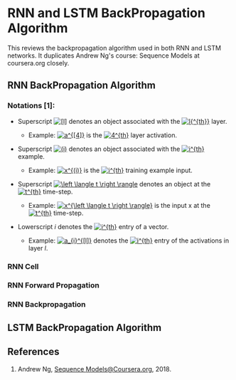 
# RNN and LSTM BackPropagation Algorithm

This reviews the backpropagation algorithm used in both RNN and LSTM networks. It duplicates Andrew Ng's course: Sequence Models at coursera.org closely.

## RNN BackPropagation Algorithm

### Notations [1]:
- Superscript <a href="https://www.codecogs.com/eqnedit.php?latex=[l]" target="_blank"><img src="https://latex.codecogs.com/gif.latex?[l]" title="[l]" /></a> denotes an object associated with the <a href="https://www.codecogs.com/eqnedit.php?latex=l{^{th}}" target="_blank"><img src="https://latex.codecogs.com/gif.latex?l{^{th}}" title="l{^{th}}" /></a> layer. 
    - Example: <a href="https://www.codecogs.com/eqnedit.php?latex=\inline&space;a^{[4]}" target="_blank"><img src="https://latex.codecogs.com/gif.latex?\inline&space;a^{[4]}" title="a^{[4]}" /></a> is the <a href="https://www.codecogs.com/eqnedit.php?latex=\inline&space;4^{th}" target="_blank"><img src="https://latex.codecogs.com/gif.latex?\inline&space;4^{th}" title="4^{th}" /></a> layer activation. 

- Superscript <a href="https://www.codecogs.com/eqnedit.php?latex=\inline&space;(i)" target="_blank"><img src="https://latex.codecogs.com/gif.latex?\inline&space;(i)" title="(i)" /></a> denotes an object associated with the <a href="https://www.codecogs.com/eqnedit.php?latex=\inline&space;i^{th}" target="_blank"><img src="https://latex.codecogs.com/gif.latex?\inline&space;i^{th}" title="i^{th}" /></a> example. 
    - Example: <a href="https://www.codecogs.com/eqnedit.php?latex=\inline&space;x^{(i)}" target="_blank"><img src="https://latex.codecogs.com/gif.latex?\inline&space;x^{(i)}" title="x^{(i)}" /></a>  is the <a href="https://www.codecogs.com/eqnedit.php?latex=\inline&space;i^{th}" target="_blank"><img src="https://latex.codecogs.com/gif.latex?\inline&space;i^{th}" title="i^{th}" /></a> training example input.

- Superscript <a href="https://www.codecogs.com/eqnedit.php?latex=\inline&space;\left&space;\langle&space;t&space;\right&space;\rangle" target="_blank"><img src="https://latex.codecogs.com/gif.latex?\inline&space;\left&space;\langle&space;t&space;\right&space;\rangle" title="\left \langle t \right \rangle" /></a> denotes an object at the <a href="https://www.codecogs.com/eqnedit.php?latex=\inline&space;t^{th}" target="_blank"><img src="https://latex.codecogs.com/gif.latex?\inline&space;t^{th}" title="t^{th}" /></a> time-step. 
    - Example: <a href="https://www.codecogs.com/eqnedit.php?latex=\inline&space;x^{\left&space;\langle&space;t&space;\right&space;\rangle}" target="_blank"><img src="https://latex.codecogs.com/gif.latex?\inline&space;x^{\left&space;\langle&space;t&space;\right&space;\rangle}" title="x^{\left \langle t \right \rangle}" /></a> is the input x at the <a href="https://www.codecogs.com/eqnedit.php?latex=\inline&space;t^{th}" target="_blank"><img src="https://latex.codecogs.com/gif.latex?\inline&space;t^{th}" title="t^{th}" /></a> time-step. 
    
- Lowerscript *i* denotes the <a href="https://www.codecogs.com/eqnedit.php?latex=\inline&space;i^{th}" target="_blank"><img src="https://latex.codecogs.com/gif.latex?\inline&space;i^{th}" title="i^{th}" /></a> entry of a vector.
    - Example: <a href="https://www.codecogs.com/eqnedit.php?latex=\inline&space;a_{i}^{[l]}" target="_blank"><img src="https://latex.codecogs.com/gif.latex?\inline&space;a_{i}^{[l]}" title="a_{i}^{[l]}" /></a> denotes the <a href="https://www.codecogs.com/eqnedit.php?latex=\inline&space;i^{th}" target="_blank"><img src="https://latex.codecogs.com/gif.latex?\inline&space;i^{th}" title="i^{th}" /></a> entry of the activations in layer *l*.

### RNN Cell

### RNN Forward Propagation
### RNN Backpropagation

## LSTM BackPropagation Algorithm





## References
1. Andrew Ng, [Sequence Models@Coursera.org](https://www.coursera.org/learn/nlp-sequence-models), 2018.
